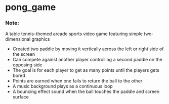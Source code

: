 # pong_game

### Note:
A table tennis–themed arcade sports video game featuring simple two-dimensional graphics <br>
 * Created two paddle by moving it vertically across the left or right side of the screen <br>
 * Can compete against another player controlling a second paddle on the opposing side <br>
 * The goal is for each player to get as many points until the players gets bored <br>
 * Points are earned when one fails to return the ball to the other
 * A music background plays as a continuous loop
 * A bouncing effect sound when the ball touches the paddle and screen surface
 
